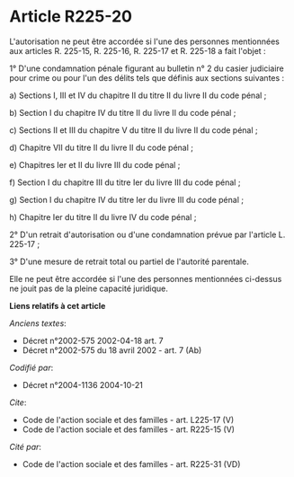 # Article R225-20

L'autorisation ne peut être accordée si l'une des personnes mentionnées aux articles R. 225-15, R. 225-16, R. 225-17 et R.
225-18 a fait l'objet : 

1° D'une condamnation pénale figurant au bulletin n° 2 du casier judiciaire pour crime ou pour l'un des délits tels que
définis aux sections suivantes : 

a) Sections I, III et IV du chapitre II du titre II du livre II du code pénal ; 

b) Section I du chapitre IV du titre II du livre II du code pénal ; 

c) Sections II et III du chapitre V du titre II du livre II du code pénal ; 

d) Chapitre VII du titre II du livre II du code pénal ; 

e) Chapitres Ier et II du livre III du code pénal ; 

f) Section I du chapitre III du titre Ier du livre III du code pénal ; 

g) Section I du chapitre IV du titre Ier du livre III du code pénal ; 

h) Chapitre Ier du titre II du livre IV du code pénal ; 

2° D'un retrait d'autorisation ou d'une condamnation prévue par l'article L. 225-17 ; 

3° D'une mesure de retrait total ou partiel de l'autorité parentale. 

Elle ne peut être accordée si l'une des personnes mentionnées ci-dessus ne jouit pas de la pleine capacité juridique.

**Liens relatifs à cet article**

_Anciens textes_:

  - Décret n°2002-575 2002-04-18 art. 7
  - Décret n°2002-575 du 18 avril 2002 - art. 7 (Ab)

_Codifié par_:

  - Décret n°2004-1136 2004-10-21

_Cite_:

  - Code de l'action sociale et des familles - art. L225-17 (V)
  - Code de l'action sociale et des familles - art. R225-15 (V)

_Cité par_:

  - Code de l'action sociale et des familles - art. R225-31 (VD)

